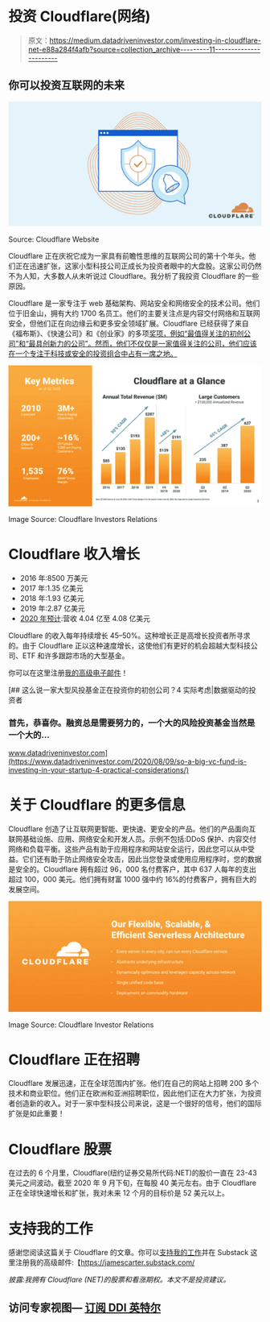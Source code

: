 # 投资 Cloudflare(网络)

> 原文：<https://medium.datadriveninvestor.com/investing-in-cloudflare-net-e88a284f4afb?source=collection_archive---------11----------------------->

## 你可以投资互联网的未来

![](img/5e839461edc339214f96b4505ca0ea92.png)

Source: Cloudflare Website

Cloudflare 正在庆祝它成为一家具有前瞻性思维的互联网公司的第十个年头。他们正在迅速扩张，这家小型科技公司正成长为投资者眼中的大盘股。这家公司仍然不为人知，大多数人从未听说过 Cloudflare。我分析了我投资 Cloudflare 的一些原因。

Cloudflare 是一家专注于 web 基础架构、网站安全和网络安全的技术公司。他们位于旧金山，拥有大约 1700 名员工。他们的主要关注点是内容交付网络和互联网安全，但他们正在向边缘云和更多安全领域扩展。Cloudflare 已经获得了来自《福布斯》、《快速公司》和《创业家》的多项[奖项，例如“最值得关注的初创公司”和“最具创新力的公司”。然而，他们不仅仅是一家值得关注的公司，他们应该在一个专注于科技或安全的投资组合中占有一席之地。](https://www.cloudflare.com/press-awards/)

![](img/90f266932831660fc0bf0bbfe8ffdb32.png)

Image Source: Cloudflare Investors Relations

# Cloudflare 收入增长

*   2016 年:8500 万美元
*   2017 年:1.35 亿美元
*   2018 年:1.93 亿美元
*   2019 年:2.87 亿美元
*   [2020 年预计](https://cloudflare.net/news/news-details/2020/Cloudflare-Announces-Second-Quarter-2020-Financial-Results/default.aspx):营收 4.04 亿至 4.08 亿美元

Cloudflare 的收入每年持续增长 45–50%。这种增长正是高增长投资者所寻求的。由于 Cloudflare 正以这种速度增长，这使他们有更好的机会超越大型科技公司、ETF 和许多跟踪市场的大型基金。

你可以在这里注册[我的高级电子邮件](https://jamescarter.substack.com/)！

[](https://www.datadriveninvestor.com/2020/08/09/so-a-big-vc-fund-is-investing-in-your-startup-4-practical-considerations/) [## 这么说一家大型风投基金正在投资你的初创公司？4 实际考虑|数据驱动的投资者

### 首先，恭喜你。融资总是需要努力的，一个大的风险投资基金当然是一个大的…

www.datadriveninvestor.com](https://www.datadriveninvestor.com/2020/08/09/so-a-big-vc-fund-is-investing-in-your-startup-4-practical-considerations/) 

# 关于 Cloudflare 的更多信息

Cloudflare 创造了让互联网更智能、更快速、更安全的产品。他们的产品面向互联网基础设施、应用、网络安全和开发人员。示例不包括:DDoS 保护、内容交付网络和负载平衡。这些产品有助于应用程序和网站安全运行，因此您可以从中受益。它们还有助于防止网络安全攻击，因此当您登录或使用应用程序时，您的数据是安全的。Cloudflare 拥有超过 96，000 名付费客户，其中 637 人每年的支出超过 100，000 美元。他们拥有财富 1000 强中约 16%的付费客户，拥有巨大的发展空间。

![](img/ac8562f35cb4b879dafa7fac2120d4ac.png)

Image Source: Cloudflare Investor Relations

# Cloudflare 正在招聘

Cloudflare 发展迅速，正在全球范围内扩张。他们在自己的网站上招聘 200 多个技术和商业职位。他们正在欧洲和亚洲招聘职位，因此他们正在大力扩张，为投资者创造新的收入。对于一家中型科技公司来说，这是一个很好的信号，他们的国际扩张是如此重要！

# Cloudflare 股票

在过去的 6 个月里，Cloudflare(纽约证券交易所代码:NET)的股价一直在 23-43 美元之间波动。截至 2020 年 9 月下旬，在每股 40 美元左右。由于 Cloudflare 正在全球快速增长和扩张，我对未来 12 个月的目标价是 52 美元以上。

# 支持我的工作

感谢您阅读这篇关于 Cloudflare 的文章。你可以[支持我的工作](https://jamescarter.substack.com/)并在 Substack 这里注册我的高级邮件:【https://jamescarter.substack.com/ 

*披露:我拥有 Cloudflare (NET)的股票和看涨期权。本文不是投资建议。*

## 访问专家视图— [订阅 DDI 英特尔](https://datadriveninvestor.com/ddi-intel)
